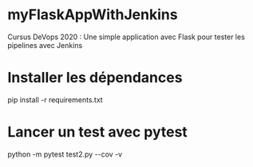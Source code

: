 # myFlaskAppWithJenkins

Cursus DeVops 2020 : Une simple application avec Flask pour tester les pipelines avec Jenkins

# Installer les dépendances
pip install -r requirements.txt

# Lancer un test avec pytest
python -m pytest test2.py --cov -v
